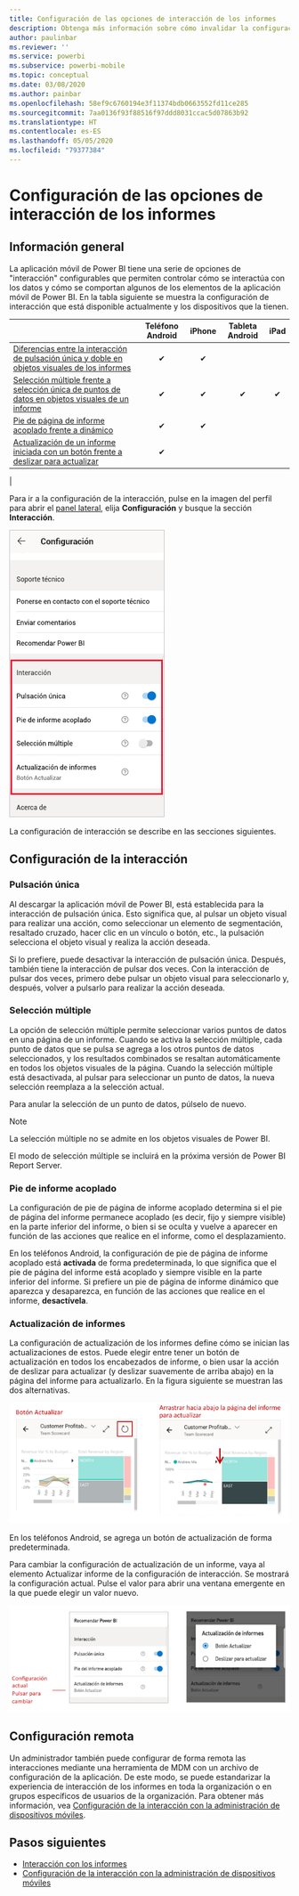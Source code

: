 ```yaml
---
title: Configuración de las opciones de interacción de los informes
description: Obtenga más información sobre cómo invalidar la configuración de interacción predeterminada de los informes.
author: paulinbar
ms.reviewer: ''
ms.service: powerbi
ms.subservice: powerbi-mobile
ms.topic: conceptual
ms.date: 03/08/2020
ms.author: painbar
ms.openlocfilehash: 58ef9c6760194e3f11374bdb0663552fd11ce285
ms.sourcegitcommit: 7aa0136f93f88516f97ddd8031ccac5d07863b92
ms.translationtype: HT
ms.contentlocale: es-ES
ms.lasthandoff: 05/05/2020
ms.locfileid: "79377384"
---
```

# <a name="configure-report-interaction-settings"></a>Configuración de las opciones de interacción de los informes

## <a name="overview"></a>Información general

La aplicación móvil de Power BI tiene una serie de opciones de "interacción" configurables que permiten controlar cómo se interactúa con los datos y cómo se comportan algunos de los elementos de la aplicación móvil de Power BI. En la tabla siguiente se muestra la configuración de interacción que está disponible actualmente y los dispositivos que la tienen.

|| Teléfono Android | iPhone | Tableta Android  | iPad |
|-|:-:|:-:|:-:|:-:|
| [Diferencias entre la interacción de pulsación única y doble en objetos visuales de los informes](#single-tap) |✔|✔|||
| [Selección múltiple frente a selección única de puntos de datos en objetos visuales de un informe](#multi-select) |✔|✔|✔|✔|
| [Pie de página de informe acoplado frente a dinámico](#docked-report-footer) |✔|✔|||
| [Actualización de un informe iniciada con un botón frente a deslizar para actualizar](#report-refresh) |✔||||
|

Para ir a la configuración de la interacción, pulse en la imagen del perfil para abrir el [panel lateral](./mobile-apps-home-page.md#header), elija **Configuración** y busque la sección **Interacción**.

![Configuración de la interacción](./media/mobile-app-interaction-settings/powerbi-mobile-app-interactions-section.png)

La configuración de interacción se describe en las secciones siguientes.

## <a name="interaction-settings"></a>Configuración de la interacción

### <a name="single-tap"></a>Pulsación única
Al descargar la aplicación móvil de Power BI, está establecida para la interacción de pulsación única. Esto significa que, al pulsar un objeto visual para realizar una acción, como seleccionar un elemento de segmentación, resaltado cruzado, hacer clic en un vínculo o botón, etc., la pulsación selecciona el objeto visual y realiza la acción deseada.

Si lo prefiere, puede desactivar la interacción de pulsación única. Después, también tiene la interacción de pulsar dos veces. Con la interacción de pulsar dos veces, primero debe pulsar un objeto visual para seleccionarlo y, después, volver a pulsarlo para realizar la acción deseada.

### <a name="multi-select"></a>Selección múltiple

La opción de selección múltiple permite seleccionar varios puntos de datos en una página de un informe. Cuando se activa la selección múltiple, cada punto de datos que se pulsa se agrega a los otros puntos de datos seleccionados, y los resultados combinados se resaltan automáticamente en todos los objetos visuales de la página. Cuando la selección múltiple está desactivada, al pulsar para seleccionar un punto de datos, la nueva selección reemplaza a la selección actual.

Para anular la selección de un punto de datos, púlselo de nuevo.

>[!NOTE]
>La selección múltiple no se admite en los objetos visuales de Power BI.
>
>El modo de selección múltiple se incluirá en la próxima versión de Power BI Report Server.

### <a name="docked-report-footer"></a>Pie de informe acoplado

La configuración de pie de página de informe acoplado determina si el pie de página del informe permanece acoplado (es decir, fijo y siempre visible) en la parte inferior del informe, o bien si se oculta y vuelve a aparecer en función de las acciones que realice en el informe, como el desplazamiento.

En los teléfonos Android, la configuración de pie de página de informe acoplado está **activada** de forma predeterminada, lo que significa que el pie de página del informe está acoplado y siempre visible en la parte inferior del informe. Si prefiere un pie de página de informe dinámico que aparezca y desaparezca, en función de las acciones que realice en el informe, **desactívela**.

### <a name="report-refresh"></a>Actualización de informes

La configuración de actualización de los informes define cómo se inician las actualizaciones de estos. Puede elegir entre tener un botón de actualización en todos los encabezados de informe, o bien usar la acción de deslizar para actualizar (y deslizar suavemente de arriba abajo) en la página del informe para actualizarlo. En la figura siguiente se muestran las dos alternativas. 

![Botón de actualización frente a deslizar para actualizar](./media/mobile-app-interaction-settings/powerbi-mobile-app-interactions-refresh-button-versus-pull.png)

En los teléfonos Android, se agrega un botón de actualización de forma predeterminada.

Para cambiar la configuración de actualización de un informe, vaya al elemento Actualizar informe de la configuración de interacción. Se mostrará la configuración actual. Pulse el valor para abrir una ventana emergente en la que puede elegir un valor nuevo.

![Establecimiento de la actualización](./media/mobile-app-interaction-settings/powerbi-mobile-app-interactions-set-refresh.png)

## <a name="remote-configuration"></a>Configuración remota

Un administrador también puede configurar de forma remota las interacciones mediante una herramienta de MDM con un archivo de configuración de la aplicación. De este modo, se puede estandarizar la experiencia de interacción de los informes en toda la organización o en grupos específicos de usuarios de la organización. Para obtener más información, vea [Configuración de la interacción con la administración de dispositivos móviles](./mobile-app-configuration.md).


## <a name="next-steps"></a>Pasos siguientes
* [Interacción con los informes](./mobile-reports-in-the-mobile-apps.md#interact-with-reports)
* [Configuración de la interacción con la administración de dispositivos móviles](./mobile-app-configuration.md)
